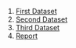1. [First Dataset](/A%20Comparative%20Analysis%20of%20Machine%20Learning%20Algorithm%20Across%20Diverse%20Datasets/Code_Group7_DS_1.ipynb)
2. [Second Dataset](/A%20Comparative%20Analysis%20of%20Machine%20Learning%20Algorithm%20Across%20Diverse%20Datasets/Code_Group7_DS_2.ipynb)
3. [Third Dataset](/A%20Comparative%20Analysis%20of%20Machine%20Learning%20Algorithm%20Across%20Diverse%20Datasets/Code_Group7_DS_3.ipynb)
4. [Report](/A%20Comparative%20Analysis%20of%20Machine%20Learning%20Algorithm%20Across%20Diverse%20Datasets/Report_Group7.pdf)
